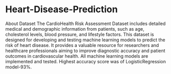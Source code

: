 # Heart-Disease-Prediction
About Dataset
The CardioHealth Risk Assessment Dataset includes detailed medical and demographic information from patients, such as age, cholesterol levels, blood pressure, and lifestyle factors. This dataset is designed for developing and testing machine learning models to predict the risk of heart disease. It provides a valuable resource for researchers and healthcare professionals aiming to improve diagnostic accuracy and patient outcomes in cardiovascular health.
All machine learning models are implemented and tested. Highest accuracy score was of LogisticRegression model-93%.
